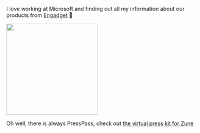 I love working at Microsoft and finding out all my information about our products from <a href="http://www.engadget.com/2006/09/14/microsoft-launches-the-zune/" target="_blank">Engadget</a> 🙂

<a href="http://www.microsoft.com/presspass/presskits/zune/default.mspx" target="_new" atomicselection="true" class="broken_link"><img height="240" src="http://www.microsoft.com/presspass/presskits/zune/images/image006_low.jpg" width="240" border="0" /></a> 

Oh well, there is always PressPass, check out <a href="http://www.microsoft.com/presspass/presskits/zune/default.mspx" target="_blank" class="broken_link">the virtual press kit for Zune</a>